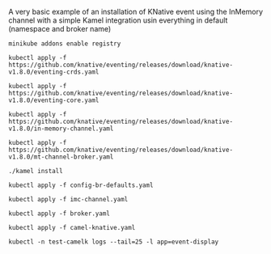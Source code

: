 A very basic example of an installation of KNative event using the InMemory channel 
with a simple Kamel integration usin everything in default (namespace and broker name)

```
minikube addons enable registry

kubectl apply -f https://github.com/knative/eventing/releases/download/knative-v1.8.0/eventing-crds.yaml

kubectl apply -f https://github.com/knative/eventing/releases/download/knative-v1.8.0/eventing-core.yaml

kubectl apply -f https://github.com/knative/eventing/releases/download/knative-v1.8.0/in-memory-channel.yaml

kubectl apply -f https://github.com/knative/eventing/releases/download/knative-v1.8.0/mt-channel-broker.yaml

./kamel install

kubectl apply -f config-br-defaults.yaml

kubectl apply -f imc-channel.yaml

kubectl apply -f broker.yaml

kubectl apply -f camel-knative.yaml

kubectl -n test-camelk logs --tail=25 -l app=event-display
```


